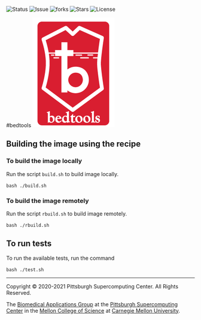 ![Status](https://github.com/pscedu/singularity-imagemagick/actions/workflows/main.yml/badge.svg)
![Issue](https://img.shields.io/github/issues/pscedu/singularity-imagemagick)
![forks](https://img.shields.io/github/forks/pscedu/singularity-imagemagick)
![Stars](https://img.shields.io/github/stars/pscedu/singularity-imagemagick)
![License](https://img.shields.io/github/license/pscedu/singularity-imagemagick)

#bedtools
![Logo](images/logo.png)


## Building the image using the recipe

### To build the image locally
Run the script `build.sh` to build image locally.

```
bash ./build.sh
```

### To build the image remotely
Run the script `rbuild.sh` to build image remotely.

```
bash ./rbuild.sh
```
## To run tests
To run the available tests, run the command

```
bash ./test.sh
```

---
Copyright © 2020-2021 Pittsburgh Supercomputing Center. All Rights Reserved.

The [Biomedical Applications Group](https://www.psc.edu/biomedical-applications/) at the [Pittsburgh Supercomputing
Center](http://www.psc.edu) in the [Mellon College of Science](https://www.cmu.edu/mcs/) at [Carnegie Mellon University](http://www.cmu.edu).
